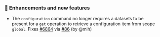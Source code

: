 <!-- Uncomment the section that is right (remove the HTML comment wrapper).-->
<!--
### 🐛 Bug Fixes

- Describe change, possibly reference closed/related issue/PR.
  Fixes [#XXX](https://github.com/datalad/datalad-next/issues/XXX)
  [#XXX](https://github.com/datalad/datalad-next/pull/XXX) (by @GITHUBHANDLE)
-->
### 💫 Enhancements and new features

- The `configuration` command no longer requires a datasets to be present
  for a `get` operation to retrieve a configuration item from scope `global`.
  Fixes [#6864](https://github.com/datalad/datalad/issues/6854) via
  [#86](https://github.com/datalad/datalad-next/pull/86) (by @mih)
<!--
### 🪓 Deprecations and removals

- Describe change, possibly reference closed/related issue/PR.
  Fixes [#XXX](https://github.com/datalad/datalad-next/issues/XXX)
  [#XXX](https://github.com/datalad/datalad-next/pull/XXX) (by @GITHUBHANDLE)
-->
<!--
### 📝 Documentation

- Describe change, possibly reference closed/related issue/PR.
  Fixes [#XXX](https://github.com/datalad/datalad-next/issues/XXX)
  [#XXX](https://github.com/datalad/datalad-next/pull/XXX) (by @GITHUBHANDLE)
-->
<!--
### 🏠 Internal

- Describe change, possibly reference closed/related issue/PR.
  Fixes [#XXX](https://github.com/datalad/datalad-next/issues/XXX)
  [#XXX](https://github.com/datalad/datalad-next/pull/XXX) (by @GITHUBHANDLE)
-->
<!--
### 🛡 Tests

- Describe change, possibly reference closed/related issue/PR.
  Fixes [#XXX](https://github.com/datalad/datalad-next/issues/XXX)
  [#XXX](https://github.com/datalad/datalad-next/pull/XXX) (by @GITHUBHANDLE)
-->
